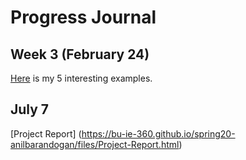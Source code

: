 # Progress Journal
## Week 3 (February 24)

[Here](files/example_homework_0.html) is my 5 interesting examples. 

## July 7
[Project Report] (https://bu-ie-360.github.io/spring20-anilbarandogan/files/Project-Report.html)
